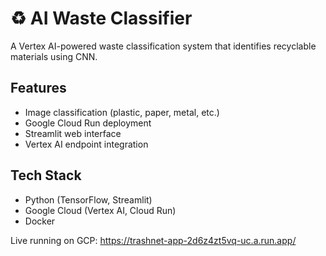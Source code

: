 # ♻️ AI Waste Classifier

A Vertex AI-powered waste classification system that identifies recyclable materials using CNN.

## Features
- Image classification (plastic, paper, metal, etc.)
- Google Cloud Run deployment
- Streamlit web interface
- Vertex AI endpoint integration

## Tech Stack
- Python (TensorFlow, Streamlit)
- Google Cloud (Vertex AI, Cloud Run)
- Docker

Live running on GCP:
https://trashnet-app-2d6z4zt5vq-uc.a.run.app/
